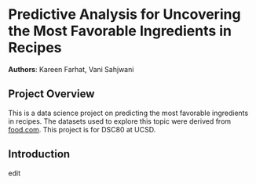 # Predictive Analysis for Uncovering the Most Favorable Ingredients in Recipes
**Authors**: Kareen Farhat, Vani Sahjwani
## Project Overview
This is a data science project on predicting the most favorable ingredients in recipes. The datasets used to explore this topic were derived from [food.com](https://www.food.com/?ref=nav). This project is for DSC80 at UCSD.
## Introduction
edit